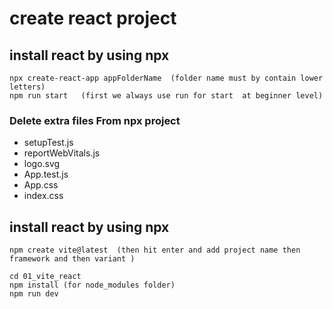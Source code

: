 # create react project 

## install react by using npx 

``` terminal
npx create-react-app appFolderName  (folder name must by contain lower letters)
npm run start   (first we always use run for start  at beginner level)

``` 
### Delete extra files From npx project
- setupTest.js
- reportWebVitals.js
- logo.svg
- App.test.js
- App.css
- index.css



## install react by using npx 

``` terminal
npm create vite@latest  (then hit enter and add project name then framework and then variant )

cd 01_vite_react
npm install (for node_modules folder)
npm run dev

```